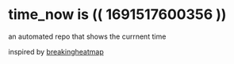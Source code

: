 # time_now is (( 1691517600356 ))

an automated repo that shows the currnent time

inspired by [breakingheatmap](https://github.com/breakingheatmap/breakingheatmap)